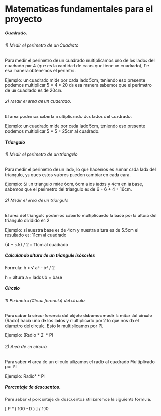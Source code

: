 # Matematicas fundamentales para el proyecto

##### Cuadrado. 
######  1) Medir el perimetro de un Cuadrato
<p>
Para medir el perimetro de un cuadrado multiplicamos uno de los lados del cuadrado por 4 (que es la cantidad de caras que tiene un cuadrado), De esa manera obtenemos el perimtro.

Ejemplo: un cuadrado mide por cada lado 5cm, teniendo eso presente podemos multiplicar 5 * 4 = 20 de esa manera sabemos que el perimetro de un cuadrado es de 20cm. 
</p>

###### 2) Medir el area de un cuadrado. 
<p>
El area podemos saberla multiplicando dos lados del cuadrado.

Ejemplo: un cuadrado mide por cada lado 5cm, teniendo eso presente podemos multiplicar 5 * 5 = 25cm al cuadrado.
</p>

##### Triangulo

###### 1) Medir el perimetro de un triangulo

<p>
Para medir el perimetro de un lado, lo que hacemos es sumar cada lado del triangulo, ya ques estos valores pueden cambiar en cada cara.

Ejemplo: Si un triangulo mide 6cm, 6cm a los lados y 4cm en la base, sabemos que el perimetro del triangulo es de 6 + 6 + 4 = 16cm.
</p>

###### 2) Medir el area de un triangulo

<p>
El area del triangulo podemos saberlo multiplicando la base por la altura del triangulo dividido en 2

Ejemplo: si nuestra base es de 4cm y nuestra altura es de 5.5cm el resultado es: 11cm al cuadrado

(4 * 5.5) / 2 = 11cm al cuadrado
</p>

##### Calculando altura de un triangulo isósceles
 <p>
 Formula: h = √ a² - b² / 2
 
 h = altura
 a = lados
 b = base
 </p>

##### Circulo

######  1) Perimetro (Circunferencia) del circulo
<p>
Para saber la circunferencia del objeto debemos medir la mitar del circulo (Radio) hacia uno de los lados y multiplicarlo por 2 lo que nos da el diametro del circulo. Esto lo multiplicamos por PI.

Ejemplo: (Radio * 2) * PI
</p>

######  2) Area de un circulo

<p>
Para saber el area de un circulo uilizamos el radio al cuadrado Multiplicado por PI

Ejemplo: Radio² * PI
</p>

##### Porcentaje de descuentos.

<p>
Para saber el porcentaje de descuentos utilizaremos la siguiente formula.

[ P * ( 100 - D ) ] / 100
</p>
